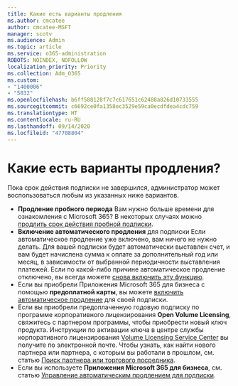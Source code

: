 ```yaml
---
title: Какие есть варианты продления
ms.author: cmcatee
author: cmcatee-MSFT
manager: scotv
ms.audience: Admin
ms.topic: article
ms.service: o365-administration
ROBOTS: NOINDEX, NOFOLLOW
localization_priority: Priority
ms.collection: Adm_O365
ms.custom:
- "1400006"
- "5832"
ms.openlocfilehash: b6ff588128f7c7c617651c62488a826d10733555
ms.sourcegitcommit: c6692ce0fa1358ec3529e59ca0ecdfdea4cdc759
ms.translationtype: HT
ms.contentlocale: ru-RU
ms.lasthandoff: 09/14/2020
ms.locfileid: "47708804"
---
```

# <a name="what-are-my-options-to-extend"></a>Какие есть варианты продления?

Пока срок действия подписки не завершился, администратор может воспользоваться любым из указанных ниже вариантов.

- **Продление пробного периода**  Вам нужно больше времени для ознакомления с Microsoft 365? В некоторых случаях можно [продлить срок действия пробной подписки](https://docs.microsoft.com/microsoft-365/commerce/extend-your-trial).  
- **Включение автоматического продления** для подписки Если автоматическое продление уже включено, вам ничего не нужно делать. Для вашей подписки будет автоматически выставлен счет, и вам будет начислена сумма к оплате за дополнительный год или месяц, в зависимости от выбранной периодичности выставления платежей. Если по какой-либо причине автоматическое продление отключено, вы всегда можете [снова включить эту функцию](https://docs.microsoft.com/microsoft-365/commerce/subscriptions/renew-your-subscription).
- Если вы приобрели Приложения Microsoft 365 для бизнеса с помощью **предоплатной карты**, вы можете [включить автоматическое продление](https://docs.microsoft.com/microsoft-365/commerce/subscriptions/renew-your-subscription) для своей подписки.
- Если вы приобрели предоплаченную годовую подписку по программе корпоративного лицензирования **Open Volume Licensing**, свяжитесь с партнером программы, чтобы приобрести новый ключ продукта. Инструкции по активации ключа в центре службы корпоративного лицензирования [Volume Licensing Service Center](https://go.microsoft.com/fwlink/p/?LinkID=282016) вы получите по электронной почте. Чтобы узнать, как найти нового партнера или партнера, с которым вы работали в прошлом, см. статью [Поиск партнера или торгового посредника](https://docs.microsoft.com/microsoft-365/admin/manage/find-your-partner-or-reseller).
- Если вы используете **Приложения Microsoft 365 для бизнеса**, см. статью [Управление автоматическим продлением для подписки](https://docs.microsoft.com/microsoft-365/commerce/subscriptions/renew-your-subscription).
